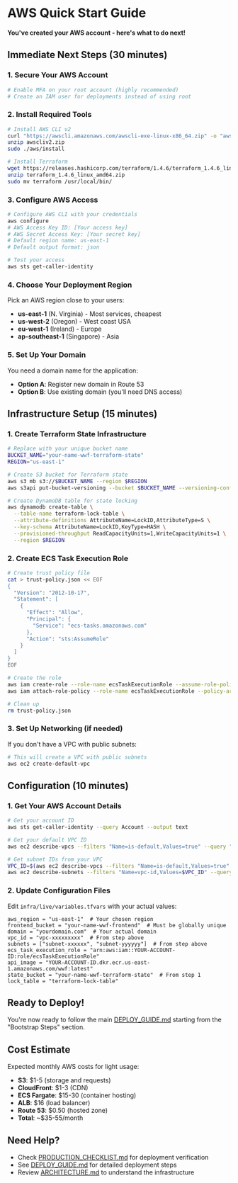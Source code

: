 # AWS Quick Start Guide

**You've created your AWS account - here's what to do next!**

## Immediate Next Steps (30 minutes)

### 1. Secure Your AWS Account
```bash
# Enable MFA on your root account (highly recommended)
# Create an IAM user for deployments instead of using root
```

### 2. Install Required Tools
```bash
# Install AWS CLI v2
curl "https://awscli.amazonaws.com/awscli-exe-linux-x86_64.zip" -o "awscliv2.zip"
unzip awscliv2.zip
sudo ./aws/install

# Install Terraform
wget https://releases.hashicorp.com/terraform/1.4.6/terraform_1.4.6_linux_amd64.zip
unzip terraform_1.4.6_linux_amd64.zip
sudo mv terraform /usr/local/bin/
```

### 3. Configure AWS Access
```bash
# Configure AWS CLI with your credentials
aws configure
# AWS Access Key ID: [Your access key]
# AWS Secret Access Key: [Your secret key]  
# Default region name: us-east-1
# Default output format: json

# Test your access
aws sts get-caller-identity
```

### 4. Choose Your Deployment Region
Pick an AWS region close to your users:
- **us-east-1** (N. Virginia) - Most services, cheapest
- **us-west-2** (Oregon) - West coast USA
- **eu-west-1** (Ireland) - Europe
- **ap-southeast-1** (Singapore) - Asia

### 5. Set Up Your Domain
You need a domain name for the application:
- **Option A**: Register new domain in Route 53
- **Option B**: Use existing domain (you'll need DNS access)

## Infrastructure Setup (15 minutes)

### 1. Create Terraform State Infrastructure
```bash
# Replace with your unique bucket name
BUCKET_NAME="your-name-wwf-terraform-state"
REGION="us-east-1"

# Create S3 bucket for Terraform state
aws s3 mb s3://$BUCKET_NAME --region $REGION
aws s3api put-bucket-versioning --bucket $BUCKET_NAME --versioning-configuration Status=Enabled

# Create DynamoDB table for state locking
aws dynamodb create-table \
  --table-name terraform-lock-table \
  --attribute-definitions AttributeName=LockID,AttributeType=S \
  --key-schema AttributeName=LockID,KeyType=HASH \
  --provisioned-throughput ReadCapacityUnits=1,WriteCapacityUnits=1 \
  --region $REGION
```

### 2. Create ECS Task Execution Role
```bash
# Create trust policy file
cat > trust-policy.json << EOF
{
  "Version": "2012-10-17",
  "Statement": [
    {
      "Effect": "Allow",
      "Principal": {
        "Service": "ecs-tasks.amazonaws.com"
      },
      "Action": "sts:AssumeRole"
    }
  ]
}
EOF

# Create the role
aws iam create-role --role-name ecsTaskExecutionRole --assume-role-policy-document file://trust-policy.json
aws iam attach-role-policy --role-name ecsTaskExecutionRole --policy-arn arn:aws:iam::aws:policy/service-role/AmazonECSTaskExecutionRolePolicy

# Clean up
rm trust-policy.json
```

### 3. Set Up Networking (if needed)
If you don't have a VPC with public subnets:
```bash
# This will create a VPC with public subnets
aws ec2 create-default-vpc
```

## Configuration (10 minutes)

### 1. Get Your AWS Account Details
```bash
# Get your account ID
aws sts get-caller-identity --query Account --output text

# Get your default VPC ID
aws ec2 describe-vpcs --filters "Name=is-default,Values=true" --query "Vpcs[0].VpcId" --output text

# Get subnet IDs from your VPC
VPC_ID=$(aws ec2 describe-vpcs --filters "Name=is-default,Values=true" --query "Vpcs[0].VpcId" --output text)
aws ec2 describe-subnets --filters "Name=vpc-id,Values=$VPC_ID" --query "Subnets[].SubnetId" --output table
```

### 2. Update Configuration Files
Edit `infra/live/variables.tfvars` with your actual values:
```hcl
aws_region = "us-east-1"  # Your chosen region
frontend_bucket = "your-name-wwf-frontend"  # Must be globally unique
domain = "yourdomain.com"  # Your actual domain
vpc_id = "vpc-xxxxxxxxx"  # From step above
subnets = ["subnet-xxxxxx", "subnet-yyyyyy"]  # From step above  
ecs_task_execution_role = "arn:aws:iam::YOUR-ACCOUNT-ID:role/ecsTaskExecutionRole"
api_image = "YOUR-ACCOUNT-ID.dkr.ecr.us-east-1.amazonaws.com/wwf:latest"
state_bucket = "your-name-wwf-terraform-state"  # From step 1
lock_table = "terraform-lock-table"
```

## Ready to Deploy!

You're now ready to follow the main [DEPLOY_GUIDE.md](DEPLOY_GUIDE.md) starting from the "Bootstrap Steps" section.

## Cost Estimate

Expected monthly AWS costs for light usage:
- **S3**: $1-5 (storage and requests)
- **CloudFront**: $1-3 (CDN)
- **ECS Fargate**: $15-30 (container hosting)
- **ALB**: $16 (load balancer)
- **Route 53**: $0.50 (hosted zone)
- **Total**: ~$35-55/month

## Need Help?

- Check [PRODUCTION_CHECKLIST.md](PRODUCTION_CHECKLIST.md) for deployment verification
- See [DEPLOY_GUIDE.md](DEPLOY_GUIDE.md) for detailed deployment steps
- Review [ARCHITECTURE.md](ARCHITECTURE.md) to understand the infrastructure